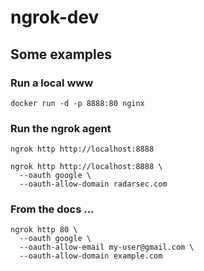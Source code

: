 # ngrok-dev


## Some examples
### Run a local www
```
docker run -d -p 8888:80 nginx
```
### Run the ngrok agent
```
ngrok http http://localhost:8888
```
```
ngrok http http://localhost:8888 \
  --oauth google \
  --oauth-allow-domain radarsec.com
```
### From the docs ...
```
ngrok http 80 \
  --oauth google \
  --oauth-allow-email my-user@gmail.com \
  --oauth-allow-domain example.com
```
